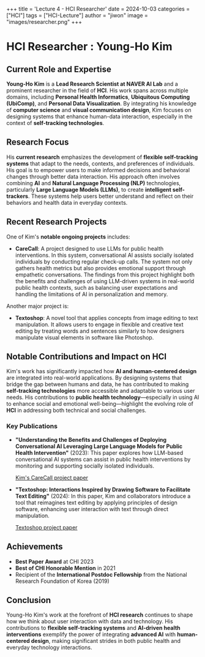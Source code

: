 +++
title = 'Lecture 4 - HCI Researcher'
date = 2024-10-03
categories =["HCI"]
tags = ["HCI-Lecture"]
author = "jiwon"
image = "images/researcher.png"
+++

# HCI Researcher : Young-Ho Kim

## Current Role and Expertise

**Young-Ho Kim** is a **Lead Research Scientist at NAVER AI Lab** and a prominent researcher in the field of **HCI**. His work spans across multiple domains, including **Personal Health Informatics**, **Ubiquitous Computing (UbiComp)**, and **Personal Data Visualization**. By integrating his knowledge of **computer science** and **visual communication design**, Kim focuses on designing systems that enhance human-data interaction, especially in the context of **self-tracking technologies**.

## Research Focus

His **current research** emphasizes the development of **flexible self-tracking systems** that adapt to the needs, contexts, and preferences of individuals. His goal is to empower users to make informed decisions and behavioral changes through better data interaction. His approach often involves combining **AI** and **Natural Language Processing (NLP)** technologies, particularly **Large Language Models (LLMs)**, to create **intelligent self-trackers**. These systems help users better understand and reflect on their behaviors and health data in everyday contexts.

## Recent Research Projects

One of Kim's **notable ongoing projects** includes:
- **CareCall**: A project designed to use LLMs for public health interventions. In this system, conversational AI assists socially isolated individuals by conducting regular check-up calls. The system not only gathers health metrics but also provides emotional support through empathetic conversations. The findings from this project highlight both the benefits and challenges of using LLM-driven systems in real-world public health contexts, such as balancing user expectations and handling the limitations of AI in personalization and memory. 

    
Another major project is:
- **Textoshop**: A novel tool that applies concepts from image editing to text manipulation. It allows users to engage in flexible and creative text editing by treating words and sentences similarly to how designers manipulate visual elements in software like Photoshop.



## Notable Contributions and Impact on HCI

Kim's work has significantly impacted how **AI and human-centered design** are integrated into real-world applications. By designing systems that bridge the gap between humans and data, he has contributed to making **self-tracking technologies** more accessible and adaptable to various user needs. His contributions to **public health technology**—especially in using AI to enhance social and emotional well-being—highlight the evolving role of **HCI** in addressing both technical and social challenges.

### Key Publications
- **"Understanding the Benefits and Challenges of Deploying Conversational AI Leveraging Large Language Models for Public Health Intervention"** (2023): This paper explores how LLM-based conversational AI systems can assist in public health interventions by monitoring and supporting socially isolated individuals.

    [Kim's CareCall project paper](https://dl.acm.org/doi/10.1145/3544548.3581503)

- **"Textoshop: Interactions Inspired by Drawing Software to Facilitate Text Editing"** (2024): In this paper, Kim and collaborators introduce a tool that reimagines text editing by applying principles of design software, enhancing user interaction with text through direct manipulation.

    [Textoshop project paper](https://arxiv.org/abs/2409.17088)

## Achievements
- **Best Paper Award** at CHI 2023
- **Best of CHI Honorable Mention** in 2021
- Recipient of the **International Postdoc Fellowship** from the National Research Foundation of Korea (2019)

## Conclusion

Young-Ho Kim's work at the forefront of **HCI research** continues to shape how we think about user interaction with data and technology. His contributions to **flexible self-tracking systems** and **AI-driven health interventions** exemplify the power of integrating **advanced AI** with **human-centered design**, making significant strides in both public health and everyday technology interactions.

